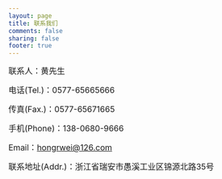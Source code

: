 ```yaml
---
layout: page
title: 联系我们
comments: false
sharing: false
footer: true
---
```


<div class="well well-large">
<font size="3 px"> 联系人：黄先生</font>
<br>

<font size="3 px"> 电话(Tel.)：0577-65665666</font>
<br>

<font size="3 px"> 传真(Fax.)：0577-65671665</font>
<br>

<font size="3 px"> 手机(Phone)：138-0680-9666</font>
<br>

<font size="3 px"> Email：hongrwei@126.com</font>
<br>

<font size="3 px"> 联系地址(Addr.)：浙江省瑞安市愚溪工业区锦源北路35号</font>
<br>
</div>
